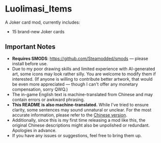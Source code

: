 # Luolimasi_Items

A Joker card mod, currently includes:
- 15 brand-new Joker cards

## Important Notes
- **Requires SMODS**: https://github.com/Steamodded/smods — please install before use.
- Due to my poor drawing skills and limited experience with AI-generated art, some icons may look rather silly. You are welcome to modify them if interested. (If anyone is willing to contribute better artwork, that would be even more appreciated — though I can't offer any monetary compensation, sorry QWQ.)
- The in-game English text is machine-translated from Chinese and may contain errors or awkward phrasing.
- **This README is also machine-translated.** While I've tried to ensure clarity, some sentences may sound unnatural or unclear. For the most accurate information, please refer to the [Chinese version](README_zh.md).
- Additionally, since this is my first time releasing a mod like this, the original Chinese descriptions might also be unpolished or redundant. Apologies in advance.
- If you have any issues or suggestions, feel free to bring them up.